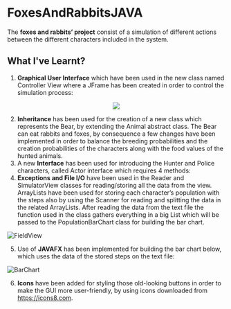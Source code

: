 # FoxesAndRabbitsJAVA
The **foxes and rabbits’ project** consist of a simulation of different actions between the different characters included in the system.

## What I've Learnt?
1. **Graphical User Interface** which have been used in the new class named Controller View where a JFrame has been created in order to control the simulation process:

<p align="center">
  <img src="https://user-images.githubusercontent.com/25366487/55292680-bb823680-53e5-11e9-886d-23fd730a997e.png">
</p>

2. **Inheritance** has been used for the creation of a new class which represents the Bear, by extending the Animal abstract class. The Bear can eat rabbits and foxes, by consequence a few changes have been implemented in order to balance the breeding probabilities and the creation probabilities of the characters along with the food values of the hunted animals.
3. A new **Interface** has been used for introducing the Hunter and Police characters, called Actor interface which requires 4 methods: 
4. **Exceptions and File I/O** have been used in the Reader and SimulatorView classes for reading/storing all the data from the view. ArrayLists have been used for storing each character’s population with the steps also by using the Scanner for reading and splitting the data in the related ArrayLists. After reading the data from the text file the function used in the class gathers everything in a big List which will be passed to the PopulationBarChart class for building the bar chart.

![FieldView](https://user-images.githubusercontent.com/25366487/55292767-96da8e80-53e6-11e9-9594-6f43405f42bc.JPG)

5. Use of **JAVAFX** has been implemented for building the bar chart below, which uses the data of the stored steps on the text file:

![BarChart](https://user-images.githubusercontent.com/25366487/55292808-f042bd80-53e6-11e9-9c5e-2210c49e7361.png)

6. **Icons** have been added for styling those old-looking buttons in order to make the GUI more user-friendly, by using icons downloaded from https://icons8.com.
